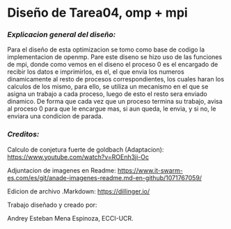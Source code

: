 # Diseño de Tarea04, omp + mpi

### _Explicacion general del diseño:_
Para el diseño de esta optimizacion se tomo como base de codigo la implementacion de openmp. Pare este diseno se hizo uso de las funciones de mpi, donde como vemos en el diseno el proceso 0 es el encargado de recibir los datos e imprimirlos, es el, el que envia los numeros dinamicamente al resto de procesos correspondientes, los cuales haran los calculos de los mismo, para ello, se utiliza un mecanismo en el que se asigna un trabajo a cada proceso, luego de esto el resto sera enviado dinamico. De forma que cada vez que un proceso termina su trabajo, avisa al proceso 0 para que le encargue mas, si aun queda, le envia, y si no, le enviara una condicion de parada.

### _Creditos:_
Calculo de conjetura fuerte de goldbach (Adaptacion):
https://www.youtube.com/watch?v=ROEnh3ji-Oc

Adjuntacion de imagenes en Readme:
https://www.it-swarm-es.com/es/git/anade-imagenes-readme.md-en-github/1071767059/

Edicion de archivo .Markdown:
https://dillinger.io/

Trabajo diseñado y creado por:

Andrey Esteban Mena Espinoza, ECCI-UCR.
